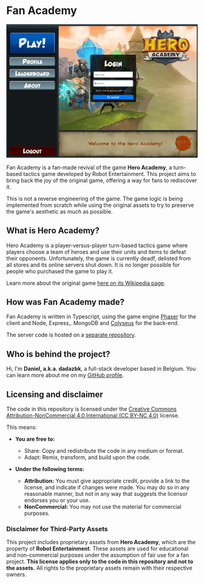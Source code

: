 # Fan Academy

<p align="center">
<img src="./readmeImage.webp" alt="Fan Academy screenshot" width="600" height="auto">
</p>

Fan Academy is a fan-made revival of the game **Hero Academy**, a turn-based tactics game developed by Robot Entertainment. This project aims to bring back the joy of the original game, offering a way for fans to rediscover it.

This is not a reverse engineering of the game. The game logic is being implemented from scratch while using the original assets to try to preserve the game's aesthetic as much as possible.

## What is Hero Academy?

Hero Academy is a player-versus-player turn-based tactics game where players choose a team of heroes and use their units and items to defeat their opponents. Unfortunately, the game is currently deadf, delisted from all stores and its online servers shut down. It is no longer possible for people who purchased the game to play it.

Learn more about the original game [here on its Wikipedia page](https://en.wikipedia.org/wiki/Hero_Academy).

## How was Fan Academy made?

Fan Academy is written in Typescript, using the game engine [Phaser](https://phaser.io/) for the client and Node, Express,. MongoDB and [Colyseus](https://colyseus.io/) for the back-end.

The server code is hosted on a [separate repository](https://github.com/Dan-DH/fan-academy-be).

## Who is behind the project?

Hi, I'm **Daniel, a.k.a. dadazbk**, a full-stack developer based in Belgium. You can learn more about me on my [GitHub profile](https://github.com/Dan-DH).

## Licensing and disclaimer

The code in this repository is licensed under the [Creative Commons Attribution-NonCommercial 4.0 International (CC BY-NC 4.0)](https://creativecommons.org/licenses/by-nc/4.0/) license.

This means:
- **You are free to:**
  - Share: Copy and redistribute the code in any medium or format.
  - Adapt: Remix, transform, and build upon the code.

- **Under the following terms:**
  - **Attribution:** You must give appropriate credit, provide a link to the license, and indicate if changes were made. You may do so in any reasonable manner, but not in any way that suggests the licensor endorses you or your use.
  - **NonCommercial:** You may not use the material for commercial purposes.

### **Disclaimer for Third-Party Assets**

This project includes proprietary assets from **Hero Academy**, which are the property of **Robot Entertainment**. These assets are used for educational and non-commercial purposes under the assumption of fair use for a fan project. **This license applies only to the code in this repository and not to the assets.** All rights to the proprietary assets remain with their respective owners.
